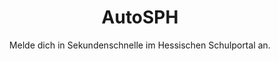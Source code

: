 ---
title: AutoSPH
subtitle: Melde dich in Sekundenschnelle im Hessischen Schulportal an.
redirect: https://koenidv.de/autosph
---